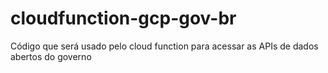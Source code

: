 # cloudfunction-gcp-gov-br
Código que será usado pelo cloud function para acessar as APIs de dados abertos do governo
